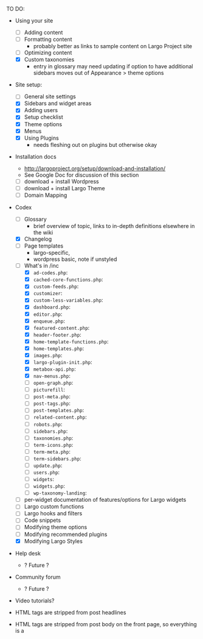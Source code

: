 TO DO:

- Using your site
	- [ ] Adding content
	- [ ] Formatting content
		- probably better as links to sample content on Largo Project site
	- [ ] Optimizing content
	- [x] Custom taxonomies
		- entry in glossary may need updating if option to have additional sidebars moves out of Appearance &gt; theme options
- Site setup:
	- [ ] General site settings
	- [x] Sidebars and widget areas
	- [x] Adding users
	- [x] Setup checklist
	- [x] Theme options
	- [x] Menus
	- [x] Using Plugins
		- needs fleshing out on plugins but otherwise okay
- Installation docs
	- http://largoproject.org/setup/download-and-installation/
	- See Google Doc for discussion of this section
	- [ ] download + install Wordpress
	- [ ] download + install Largo Theme
	- [ ] Domain Mapping
- Codex 
	- [ ] Glossary
		- brief overview of topic, links to in-depth definitions elsewhere in the wiki
	- [x] Changelog
	- [ ] Page templates 
		- largo-specific, 
		- wordpress basic, note if unstyled
	- [ ] What's in /inc 
		- [x] `ad-codes.php`: 
		- [x] `cached-core-functions.php`: 
		- [x] `custom-feeds.php`: 
		- [x] `customizer`: 
		- [x] `custom-less-variables.php`: 
		- [x] `dashboard.php`: 
		- [x] `editor.php`: 
		- [x] `enqueue.php`: 
		- [x] `featured-content.php`: 
		- [x] `header-footer.php`: 
		- [x] `home-template-functions.php`: 
		- [x] `home-templates.php`: 
		- [x] `images.php`: 
		- [x] `largo-plugin-init.php`: 
		- [x] `metabox-api.php`: 
		- [x] `nav-menus.php`: 
		- [ ] `open-graph.php`: 
		- [ ] `picturefill`: 
		- [ ] `post-meta.php`: 
		- [ ] `post-tags.php`: 
		- [ ] `post-templates.php`: 
		- [ ] `related-content.php`: 
		- [ ] `robots.php`: 
		- [ ] `sidebars.php`: 
		- [ ] `taxonomies.php`: 
		- [ ] `term-icons.php`: 
		- [ ] `term-meta.php`: 
		- [ ] `term-sidebars.php`: 
		- [ ] `update.php`: 
		- [ ] `users.php`: 
		- [ ] `widgets`: 
		- [ ] `widgets.php`: 
		- [ ] `wp-taxonomy-landing`: 
	- [ ] per-widget documentation of features/options for Largo widgets
	- [ ] Largo custom functions
	- [ ] Largo hooks and filters
	- [ ] Code snippets
	- [ ] Modifying theme options
	- [ ] Modifying recommended plugins
	- [x] Modifying Largo Styles
- Help desk 
	- ? Future ?
- Community forum 
	- ? Future ?

- Video tutorials? 

- HTML tags are stripped from post headlines
- HTML tags are stripped from post body on the front page, so everything is a <p>
